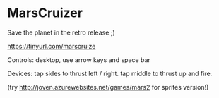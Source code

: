 # MarsCruizer

Save the planet in the retro release ;)

https://tinyurl.com/marscruize


Controls: desktop, use arrow keys and space bar

Devices: tap sides to thrust left / right.  tap middle to thrust up and fire.





(try http://joven.azurewebsites.net/games/mars2 for sprites version!)

